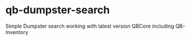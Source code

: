 # qb-dumpster-search
Simple Dumpster search working with latest version QBCore including QB-Inventory
